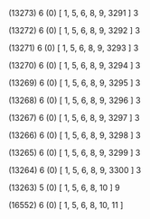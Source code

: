 (13273) 6 (0) [ 1, 5, 6, 8, 9, 3291 ] 3 


(13272) 6 (0) [ 1, 5, 6, 8, 9, 3292 ] 3 


(13271) 6 (0) [ 1, 5, 6, 8, 9, 3293 ] 3 


(13270) 6 (0) [ 1, 5, 6, 8, 9, 3294 ] 3 


(13269) 6 (0) [ 1, 5, 6, 8, 9, 3295 ] 3 


(13268) 6 (0) [ 1, 5, 6, 8, 9, 3296 ] 3 


(13267) 6 (0) [ 1, 5, 6, 8, 9, 3297 ] 3 


(13266) 6 (0) [ 1, 5, 6, 8, 9, 3298 ] 3 


(13265) 6 (0) [ 1, 5, 6, 8, 9, 3299 ] 3 


(13264) 6 (0) [ 1, 5, 6, 8, 9, 3300 ] 3 


(13263) 5 (0) [ 1, 5, 6, 8, 10 ] 9 


(16552) 6 (0) [ 1, 5, 6, 8, 10, 11 ]  

